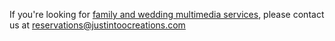 If you're looking for [family and wedding multimedia services](http://justintoocreations.com/), please contact us at [reservations@justintoocreations.com](mailto:reservations@justintoocreations.com)
